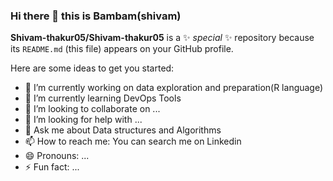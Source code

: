 ### Hi there 👋 this is Bambam(shivam)


**Shivam-thakur05/Shivam-thakur05** is a ✨ _special_ ✨ repository because its `README.md` (this file) appears on your GitHub profile.

Here are some ideas to get you started:

- 🔭 I’m currently working on data exploration and preparation(R language)
- 🌱 I’m currently learning DevOps Tools
- 👯 I’m looking to collaborate on ...
- 🤔 I’m looking for help with ...
- 💬 Ask me about Data structures and Algorithms
- 📫 How to reach me: You can search me on Linkedin 
- 😄 Pronouns: ...
- ⚡ Fun fact: ...

